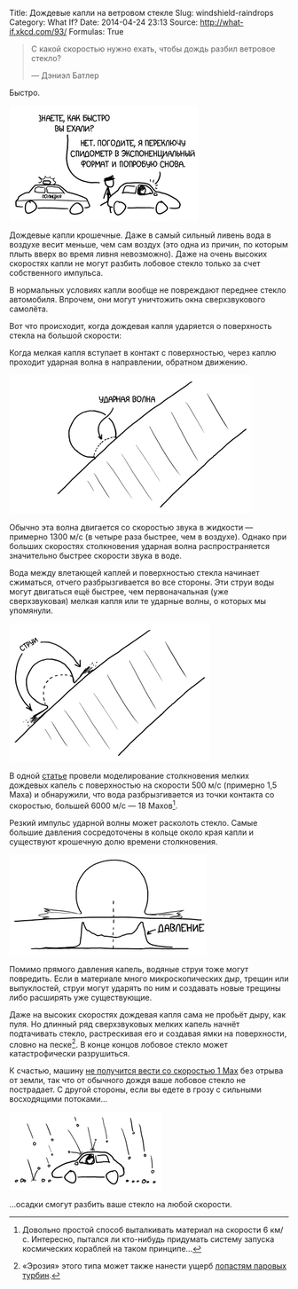 Title: Дождевые капли на ветровом стекле
Slug: windshield-raindrops
Category: What If?
Date: 2014-04-24 23:13
Source: http://what-if.xkcd.com/93/
Formulas: True

> С какой скоростью нужно ехать, чтобы дождь разбил ветровое стекло?
>
> — Дэниэл Батлер

Быстро.

![](/uploads/093-windshield-raindrops/rain_speed_ru.png "Постойте. Вы тот коп с радаром из прошлого выпуска? Я, пожалуй, просто оплачу штраф.")

Дождевые капли крошечные. Даже в самый сильный ливень вода в воздухе весит меньше, чем сам воздух (это одна из причин, по которым плыть вверх во время ливня невозможно). Даже на очень высоких скоростях капли не могут разбить лобовое стекло только за счет собственного импульса.

В нормальных условиях капли вообще не повреждают переднее стекло автомобиля. Впрочем, они могут уничтожить окна сверхзвукового самолёта.

Вот что происходит, когда дождевая капля ударяется о поверхность стекла на большой скорости:

Когда мелкая капля вступает в контакт с поверхностью, через каплю проходит ударная волна в направлении, обратном движению.

![](/uploads/093-windshield-raindrops/rain_shock_ru.png "Здесь сложная серия взаимодействий, так как друг за другом идут несколько ударных волн.")

Обычно эта волна двигается со скоростью звука в жидкости — примерно 1300 м/с (в четыре раза быстрее, чем в воздухе). Однако при больших скоростях столкновения ударная волна распространяется значительно быстрее скорости звука в воде.

Вода между влетающей каплей и поверхностью стекла начинает сжиматься, отчего разбрызгивается во все стороны. Эти струи воды могут двигаться ещё быстрее, чем первоначальная (уже сверхзвуковая) мелкая капля или те ударные волны, о которых мы упомянули.

![](/uploads/093-windshield-raindrops/rain_jets_ru.png "СТРУИ")

В одной [статье](http://e-collection.library.ethz.ch/eserv/eth:26251/eth-26251-02.pdf) провели моделирование столкновения мелких дождевых капель с поверхностью на скорости 500 м/с (примерно 1,5 Маха) и обнаружили, что вода разбрызгивается из точки контакта со скоростью, большей 6000 м/с — 18 Махов[^1].

[^1]: Довольно простой способ выталкивать материал на скорости 6 км/с. Интересно, пытался ли кто-нибудь придумать систему запуска космических кораблей на таком принципе…

Резкий импульс ударной волны может расколоть стекло. Самые большие давления сосредоточены в кольце около края капли и существуют крошечную долю времени столкновения.

![](/uploads/093-windshield-raindrops/rain_impact_ru.png "Удивительно много статей, моделирующих это. Возможно, потому что проводили много исследований, как сделать воздушное судно, которое сможет быстро и безопасно пролететь зону неустойчивой погоды.")

Помимо прямого давления капель, водяные струи тоже могут повредить. Если в материале много микроскопических дыр, трещин или выпуклостей, струи могут ударять по ним и создавать новые трещины либо расширять уже существующие.

Даже на высоких скоростях дождевая капля сама не пробьёт дыру, как пуля. Но длинный ряд сверхзвуковых мелких капель начнёт подтачивать стекло, растрескивая его и создавая ямки на поверхности, словно на песке[^2]. В конце концов лобовое стекло может катастрофически разрушиться.

[^2]: «Эрозия» этого типа может также нанести ущерб [лопастям паровых турбин](http://www.technicaljournalsonline.com/ijeat/VOL%20II/IJAET%20VOL%20II%20ISSUE%20II%20APRIL%20JUNE%202011/ARTICLE%2014%20IJAET%20VOLII%20ISSUE%20II%20APRIL-%20JUNE%202011.pdf).

К счастью, машину [не получится вести со скоростью 1 Мах](http://chtoes.li/page/speed-bump) без отрыва от земли, так что от обычного дождя ваше лобовое стекло не пострадает. С другой стороны, если вы едете в грозу с сильными восходящими потоками…

![](/uploads/093-windshield-raindrops/rain_hail.png "Паутины трещин на стекле могут быть красивыми. Но есть и другие красоты. Вместо быстрой езды или поиска града я бы лучше припарковался и смотрел на свет на приборной панели через капли, стекающие по ветровому стеклу. Это так же странно и сложно, как узоры трещин на стекле, и, думаю, даже приятнее.")

…осадки смогут разбить ваше стекло на любой скорости.
